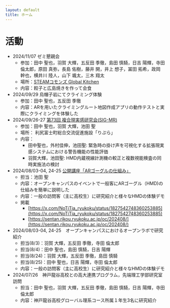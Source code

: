 ```yaml
---
layout: default
title: ホーム
---
```


# 活動
- 2024/11/07 ゼミ懇親会
  - 参加：田中	聖也，羽賀	大輝，五反田	季徹，島田	慎騎，日吉	陽輝，寺田	倫太郎，原田	真弥，長島	佑樹，藤井	開，井上	想子，冨田	拓希，政岡	幹也，横井川	陸人，山下	颯太，三木	翔太
  - 場所：[STEAMコモンズ Global Kitchen](https://steam.ryukoku.ac.jp/kitchen/)
  - 内容：餃子と広島焼きを作って会食
- 2024/09/29 烏帽子岩にてクライミング体験
  - 参加：田中 聖也，五反田 季徹
  - 内容：ARを用いたクライミングルート地図作成アプリの動作テストと実際にクライミングを体験した
- 2024/09/26-27 [第73回 複合現実感研究会(SIG-MR)](https://sigmr.vrsj.org/events/2024Sep.html)
  - 参加：田中 聖也，羽賀 大輝，池田 聖
  - 場所： 利尻富士町総合交流促進施設「りぷら」
  - 内容：
    - 田中聖也，外村佳伸，池田聖: 緊急時の掛け声を可視化する拡張現実感システムにおける警告機能の性能評価
    - 羽賀大輝，池田聖: HMD内蔵視線計測機の較正と複数視能検査の同時実施法の検討
- 2024/08/03-04, 24-25 [公開講座「ARゴーグルの仕組み」](https://www.imi.ryukoku.ac.jp/?p=17301)
  - 担当：池田 聖
  - 内容：オープンキャンパスのイベントで一般客にARゴーグル（HMD)の仕組みを簡単に説明した
  - 内容：一般の訪問客（主に高校生）に研究紹介と様々なHMDの体験デモ
  - 掲載
    - [https://x.com/NoTiTia_ryukoku/status/1827542748360253885](https://x.com/NoTiTia_ryukoku/status/1827542748360253885)
    - [https://sentan.rikou.ryukoku.ac.jp/oc/202408/](https://sentan.rikou.ryukoku.ac.jp/oc/202408/)
- 2024/08/03-04, 24-25　オープンキャンパスにおけるオープンラボで研究紹介
  - 担当(8/3)：羽賀 大輝，五反田 季徹，寺田 倫太郎
  - 担当(8/4)：田中 聖也，島田 慎騎，日吉 陽輝
  - 担当(8/24)：羽賀 大輝，五反田 季徹，島田 慎騎
  - 担当(8/25)：田中 聖也，日吉 陽輝，寺田	倫太郎
  - 内容：一般の訪問客（主に高校生）に研究紹介と様々なHMDの体験デモ
- 2024/07/26　神戸龍谷高校との高大連携プログラム，先端理工学部研究室訪問 
  - 担当：田中 聖也，羽賀 大輝，五反田 季徹，島田 慎騎，日吉 陽輝，寺田 倫太郎
  - 内容：神戸龍谷高校グローバル理系コース所属１年生3名に研究紹介
